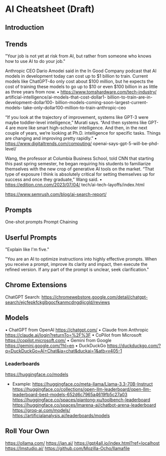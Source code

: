 # AI Cheatsheet (Draft)

## Introduction

## Trends

"Your job is not yet at risk from AI, but rather from someone who knows how to use AI to do your job."

Anthropic CEO Dario Amodei said in the In Good Company podcast that AI models in development today can cost up to $1 billion to train. Current models like ChatGPT-4o only cost about $100 million, but he expects the cost of training these models to go up to $10 or even $100 billion in as little as three years from now.
• https://www.tomshardware.com/tech-industry/ artificial-intelligence/ai-models-that-cost-dollar1- billion-to-train-are-in-development-dollar100- billion-models-coming-soon-largest-current-models- take-only-dollar100-million-to-train-anthropic-ceo

“If you look at the trajectory of improvement, systems like GPT-3 were maybe toddler-level intelligence,” Murati says. “And then systems like GPT-4 are more like smart high-schooler intelligence. And then, in the next couple of years, we’re looking at Ph.D. intelligence for specific tasks. Things are changing and improving pretty rapidly.”
• https://www.digitaltrends.com/computing/ openai-says-gpt-5-will-be-phd-level/

Wang, the professor at Columbia Business School, told CNN that starting this past spring semester, he began requiring his students to familiarize themselves with the new crop of generative AI tools on the market. “That type of exposure I think is absolutely critical for setting themselves up for success and once they graduate,” Wang said.
• https://edition.cnn.com/2023/07/04/ tech/ai-tech-layoffs/index.html

https://www.semrush.com/blog/ai-search-report/

## Prompts

One-shot prompts
Prompt Chaining

## Userful Prompts


"Explain like I'm five."

"You are an AI to optimize instructions into highly effective prompts. When you receive a prompt, improve its clarity and impact, then execute the refined version. If any part of the prompt is unclear, seek clarification."

## Chrome Extensions

ChatGPT Search: https://chromewebstore.google.com/detail/chatgpt-search/ejcfepkfckglbgocfkanmcdngdijcgld/reviews

## Models
• ChatGPT from OpenAI
      https://chatgpt.com/
• Claude from Anthropic
      https://claude.ai/login?returnTo=%2F%3F
• CoPilot from Microsoft
      https://copilot.microsoft.com/
• Gemini from Google
      https://gemini.google.com/?hl=en
• DuckDuckGo
      https://duckduckgo.com/?q=DuckDuckGo+AI+Chat&ia=chat&duckai=1&atb=v405-1

### Leaderboards
https://huggingface.co/models
- Example: https://huggingface.co/meta-llama/Llama-3.3-70B-Instruct
https://huggingface.co/collections/open-llm-leaderboard/open-llm-leaderboard-best-models-652d6c7965a4619fb5c27a03
https://huggingface.co/spaces/qiantong-xu/toolbench-leaderboard
https://huggingface.co/spaces/lmarena-ai/chatbot-arena-leaderboard
https://groq-ai.com/models/
https://artificialanalysis.ai/leaderboards/models

## Roll Your Own
https://ollama.com/
https://jan.ai/
https://gpt4all.io/index.html?ref=localhost
https://lmstudio.ai/
https://github.com/Mozilla-Ocho/llamafile
